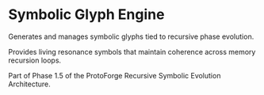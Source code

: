 # Symbolic Glyph Engine

Generates and manages symbolic glyphs tied to recursive phase evolution.

Provides living resonance symbols that maintain coherence across memory recursion loops.

Part of Phase 1.5 of the ProtoForge Recursive Symbolic Evolution Architecture.

